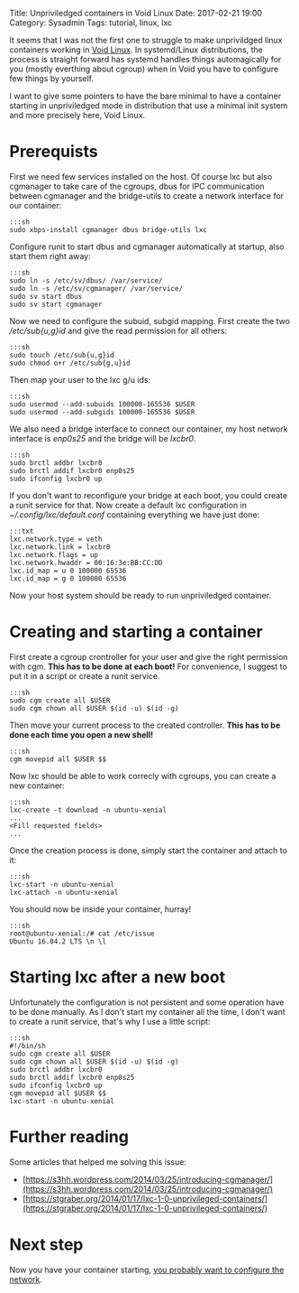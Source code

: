 Title: Unpriviledged containers in Void Linux
Date: 2017-02-21 19:00
Category: Sysadmin
Tags: tutorial, linux, lxc

It seems that I was not the first one to struggle to make unprivildged
linux containers working in 
[Void Linux](http://www.voidlinux.eu/download/). In systemd/Linux
distributions, the process is straight forward has systemd handles
things automagically for you (mostly everthing about cgroup) when in
Void you have to configure few things by yourself.

I want to give some pointers to have the bare minimal to have a
container starting in unpriviledged mode in distribution that use a 
minimal init system and more precisely here, Void Linux.

# Prerequists
First we need few services installed on the host. Of course lxc but also
cgmanager to take care of the cgroups, dbus for IPC communication
between cgmanager and the bridge-utils to create a network interface for
our container:

    :::sh
    sudo xbps-install cgmanager dbus bridge-utils lxc

Configure runit to start dbus and cgmanager automatically at startup,
also start them right away:

    :::sh
	sudo ln -s /etc/sv/dbus/ /var/service/
	sudo ln -s /etc/sv/cgmanager/ /var/service/
	sudo sv start dbus
	sudo sv start cgmanager

Now we need to configure the subuid, subgid mapping. First create the
two */etc/sub{u,g}id* and give the read permission for all others:

    :::sh
	sudo touch /etc/sub{u,g}id
	sudo chmod o+r /etc/sub{g,u}id

Then map your user to the lxc g/u ids:

    :::sh
	sudo usermod --add-subuids 100000-165536 $USER
	sudo usermod --add-subgids 100000-165536 $USER

We also need a bridge interface to connect our container, my host
network interface is *enp0s25* and the bridge will be *lxcbr0*.

    :::sh
	sudo brctl addbr lxcbr0
	sudo brctl addif lxcbr0 enp0s25
	sudo ifconfig lxcbr0 up

If you don't want to reconfigure your bridge at each boot, you could
create a runit service for that. Now create a default lxc configuration
in *~/.config/lxc/default.conf* containing everything we have just done:

    :::txt
	lxc.network.type = veth
	lxc.network.link = lxcbr0
	lxc.network.flags = up
	lxc.network.hwaddr = 00:16:3e:BB:CC:DD
	lxc.id_map = u 0 100000 65536
	lxc.id_map = g 0 100000 65536

Now your host system should be ready to run unpriviledged container.

# Creating and starting a container
First create a cgroup crontroller for your user and give the right
permission with cgm. **This has to be done at each boot!** For 
convenience, I suggest to put it in a script or create a runit service.

    :::sh
	sudo cgm create all $USER
	sudo cgm chown all $USER $(id -u) $(id -g)

Then move your current process to the created controller. **This has to
be done each time you open a new shell!**

    :::sh
	cgm movepid all $USER $$

Now lxc should be able to work correcly with cgroups, you can create a 
new container:

    :::sh
	lxc-create -t download -n ubuntu-xenial
	...
	<Fill requested fields>
	...

Once the creation process is done, simply start the container and attach
to it:

    :::sh
	lxc-start -n ubuntu-xenial
	lxc-attach -n ubuntu-xenial

You should now be inside your container, hurray!

    :::sh
	root@ubuntu-xenial:/# cat /etc/issue
	Ubuntu 16.04.2 LTS \n \l


# Starting lxc after a new boot
Unfortunately the configuration is not persistent and some operation
have to be done manually. As I don't start my container all the time, I
don't want to create a runit service, that's why I use a little script:

    :::sh
    #!/bin/sh
	sudo cgm create all $USER
	sudo cgm chown all $USER $(id -u) $(id -g)
	sudo brctl addbr lxcbr0
	sudo brctl addif lxcbr0 enp0s25
	sudo ifconfig lxcbr0 up
	cgm movepid all $USER $$
	lxc-start -n ubuntu-xenial

# Further reading
Some articles that helped me solving this issue:

* [https://s3hh.wordpress.com/2014/03/25/introducing-cgmanager/](https://s3hh.wordpress.com/2014/03/25/introducing-cgmanager/)
* [https://stgraber.org/2014/01/17/lxc-1-0-unprivileged-containers/](https://stgraber.org/2014/01/17/lxc-1-0-unprivileged-containers/)

# Next step
Now you have your container starting, [you probably want to configure
the network]({filename}/WlanNatForLxc.md).
